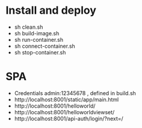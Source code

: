 # Install and deploy
* sh clean.sh 
* sh build-image.sh 
* sh run-container.sh 
* sh connect-container.sh
* sh stop-container.sh 

# SPA 
* Credentials admin:12345678 , defined in build.sh
* http://localhost:8001/static/app/main.html
* http://localhost:8001/helloworld/
* http://localhost:8001/helloworldviewset/ 
* http://localhost:8001/api-auth/login/?next=/
